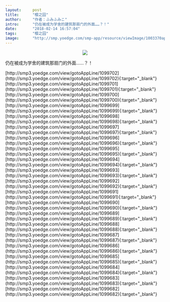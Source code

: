 ```yaml
---
layout:     post
title:      "樱之园"
author:     "作者：ふみふみこ"
intro:      "仍在被成为学舍的建筑那扇门的外面……？！"
date:       "2018-02-14 16:57:04"
tags:       "樱之园"
image:      "http://smp.yoedge.com/smp-app/resource/viewImage/1003370appline.png"
---
```

<div style="text-align: center">
<p><img src="http://smp.yoedge.com/smp-app/resource/viewImage/1003370appline.png"/></p>
</div>
<p class="post-meta">
<span>仍在被成为学舍的建筑那扇门的外面……？！</span>
</p>
[http://smp3.yoedge.com/view/gotoAppLine/1099702](http://smp3.yoedge.com/view/gotoAppLine/1099702){:target="_blank"}
[http://smp3.yoedge.com/view/gotoAppLine/1099701](http://smp3.yoedge.com/view/gotoAppLine/1099701){:target="_blank"}
[http://smp3.yoedge.com/view/gotoAppLine/1099700](http://smp3.yoedge.com/view/gotoAppLine/1099700){:target="_blank"}
[http://smp3.yoedge.com/view/gotoAppLine/1099699](http://smp3.yoedge.com/view/gotoAppLine/1099699){:target="_blank"}
[http://smp3.yoedge.com/view/gotoAppLine/1099698](http://smp3.yoedge.com/view/gotoAppLine/1099698){:target="_blank"}
[http://smp3.yoedge.com/view/gotoAppLine/1099697](http://smp3.yoedge.com/view/gotoAppLine/1099697){:target="_blank"}
[http://smp3.yoedge.com/view/gotoAppLine/1099696](http://smp3.yoedge.com/view/gotoAppLine/1099696){:target="_blank"}
[http://smp3.yoedge.com/view/gotoAppLine/1099695](http://smp3.yoedge.com/view/gotoAppLine/1099695){:target="_blank"}
[http://smp3.yoedge.com/view/gotoAppLine/1099694](http://smp3.yoedge.com/view/gotoAppLine/1099694){:target="_blank"}
[http://smp3.yoedge.com/view/gotoAppLine/1099693](http://smp3.yoedge.com/view/gotoAppLine/1099693){:target="_blank"}
[http://smp3.yoedge.com/view/gotoAppLine/1099692](http://smp3.yoedge.com/view/gotoAppLine/1099692){:target="_blank"}
[http://smp3.yoedge.com/view/gotoAppLine/1099691](http://smp3.yoedge.com/view/gotoAppLine/1099691){:target="_blank"}
[http://smp3.yoedge.com/view/gotoAppLine/1099690](http://smp3.yoedge.com/view/gotoAppLine/1099690){:target="_blank"}
[http://smp3.yoedge.com/view/gotoAppLine/1099689](http://smp3.yoedge.com/view/gotoAppLine/1099689){:target="_blank"}
[http://smp3.yoedge.com/view/gotoAppLine/1099688](http://smp3.yoedge.com/view/gotoAppLine/1099688){:target="_blank"}
[http://smp3.yoedge.com/view/gotoAppLine/1099687](http://smp3.yoedge.com/view/gotoAppLine/1099687){:target="_blank"}
[http://smp3.yoedge.com/view/gotoAppLine/1099686](http://smp3.yoedge.com/view/gotoAppLine/1099686){:target="_blank"}
[http://smp3.yoedge.com/view/gotoAppLine/1099685](http://smp3.yoedge.com/view/gotoAppLine/1099685){:target="_blank"}
[http://smp3.yoedge.com/view/gotoAppLine/1099684](http://smp3.yoedge.com/view/gotoAppLine/1099684){:target="_blank"}
[http://smp3.yoedge.com/view/gotoAppLine/1099683](http://smp3.yoedge.com/view/gotoAppLine/1099683){:target="_blank"}
[http://smp3.yoedge.com/view/gotoAppLine/1099682](http://smp3.yoedge.com/view/gotoAppLine/1099682){:target="_blank"}


